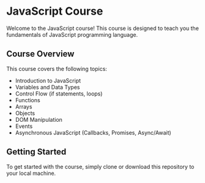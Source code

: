 # JavaScript Course

Welcome to the JavaScript course! This course is designed to teach you the fundamentals of JavaScript programming language.

## Course Overview

This course covers the following topics:

- Introduction to JavaScript
- Variables and Data Types
- Control Flow (if statements, loops)
- Functions
- Arrays
- Objects
- DOM Manipulation
- Events
- Asynchronous JavaScript (Callbacks, Promises, Async/Await)

## Getting Started

To get started with the course, simply clone or download this repository to your local machine.
